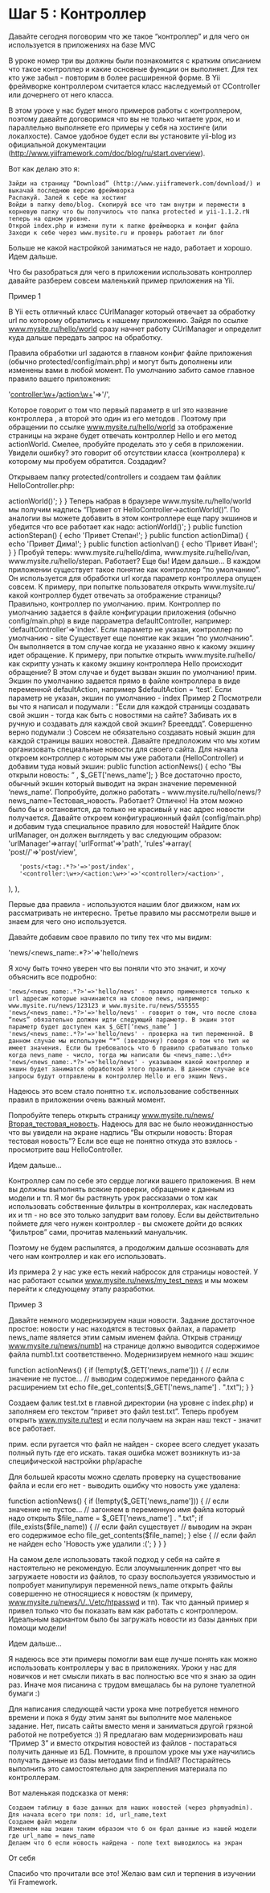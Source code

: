 # Шаг 5 : Контроллер

Давайте сегодня поговорим что же такое “контроллер” и для чего он используется в приложениях на базе MVC


В уроке номер три вы должны были познакомится с кратким описанием что такое контроллер и какие основные функции он выполняет. Для тех кто уже забыл - повторим в более расширенной форме. В Yii фреймворке контроллером считается класс наследуемый от CController или дочернего от него класса.

В этом уроке у нас будет много примеров работы с контроллером, поэтому давайте договоримся что вы не только читаете урок, но и параллельно выполняете его примеры у себя на хостинге (или локалхосте). Самое удобное будет если вы установите yii-blog из официальной документации (http://www.yiiframework.com/doc/blog/ru/start.overview).

Вот как делаю это я:

    Зайди на страницу “Download” (http://www.yiiframework.com/download/) и выкачай последнюю версию фреймворка
    Распакуй. Залей к себе на хостинг
    Войди в папку demo/blog. Скопируй все что там внутри и перемести в корневую папку что бы получилось что папка protected и yii-1.1.2.rN теперь на одном уровне.
    Открой index.php и измени пути к папке фреймворка и конфиг файла
    Заходи к себе через www.mysite.ru и проверь работает ли блог


Больше не какой настройкой заниматься не надо, работает и хорошо. Идем дальше.

Что бы разобраться для чего в приложении использовать контроллер давайте разберем совсем маленький пример приложения на Yii.  

Пример 1


В Yii есть отличный класс CUrlManager который отвечает за обработку url по которому обратились к нашему приложению. Зайдя по ссылке www.mysite.ru/hello/world сразу начнет работу CUrlManager и определит куда дальше передать запрос на обработку.

Правила обработки url задаются в главном конфиг файле приложения (обычно protected/config/main.php) и могут быть дополнены или изменены вами в любой момент. По умолчанию забито самое главное правило вашего приложения:

'<controller:\w+>/<action:\w+>'=>'<controller>/<action>',



Которое говорит о том что первый параметр в url это название контроллера <controller>, а второй это один из его методов <action>. Поэтому при обращении по ссылке  www.mysite.ru/hello/world за отображение страницы на экране будет отвечать контроллер Hello и его метод actionWorld. Смелее, пробуйте проделать это у себя в приложении. Увидели ошибку? это говорит об отсутствии класса (контроллера) к которому мы пробуем обратится. Создадим?

Открываем папку protected/controllers и создаем там файлик HelloController.php:

<?php
class HelloController extends CController
{
   public function actionWorld()
   {
       echo 'Привет от HelloController->actionWorld()';
   }
}



Теперь набрав в браузере www.mysite.ru/hello/world мы получим надпись “Привет от HelloController->actionWorld()”. По аналогии вы можете добавить в этом контроллере еще пару экшинов и убедится что все работает как надо:

<?php
class HelloController extends CController
{
   public function actionWorld()
   {
       echo 'Привет от HelloController->actionWorld()';
   }
   public function actionStepan()
   {
       echo 'Привет Степан!';
   }
   public function actionDima()
   {
       echo 'Привет Дима!';
   }
   public function actionIvan()
   {
       echo 'Привет Иван!';
   }
}



Пробуй теперь: www.mysite.ru/hello/dima, www.mysite.ru/hello/ivan, www.mysite.ru/hello/stepan. Работает? Еще бы!


Идем дальше...


В каждом приложении существует такое понятие как контроллер “по умолчанию”. Он используется для обработки url когда параметр контроллера опущен совсем. К примеру, при попытке пользователя открыть www.mysite.ru/ какой контроллер будет отвечать за отображение страницы? Правильно, контроллер по умолчанию.

прим. Контроллер по умолчанию задается в файле конфигурации приложения (обычно config/main.php) в виде парраметра defaultController, например: 'defaultController'=>'index'. Если параметр не указан, контроллер по умолчанию - site

Существует еще понятие как экшин “по умолчанию”. Он выполняется в том случае когда не указанно явно к какому экшину идет обращение. К примеру, при попытке открыть www.mysite.ru/hello/ как скрипту узнать к какому экшину контроллера Hello происходит обращение? В этом случае и будет вызван экшин по умолчанию!

прим. Экшин по умолчанию задается прямо в файле контроллера в виде переменной defaultAction, например $defaultAction = ‘test’. Если параметр не указан, экшин по умолчанию - index

Пример 2


Посмотрели вы что я написал и подумали : “Если для каждой страницы создавать свой экшин - тогда как быть с новостями на сайте? Забивать их в ручную и создавать для каждой свой экшин? Бреееддд”. Совершенно верно подумали :) Совсем не обязательно создавать новый экшин для каждой страницы ваших новостей.

Давайте предположим что мы хотим организовать специальные новости для своего сайта. Для начала откроем контроллер с которым мы уже работали (HelloController) и добавим туда новый экшин:

  public function actionNews()
  {
      echo “Вы открыли новость: ” , $_GET['news_name'];
  }



Все достаточно просто, обычный экшин который выводит на экран значение переменной ‘news_name’. Попробуйте, должно работать - www.mysite.ru/hello/news/?news_name=Тестовая_новость. Работает? Отлично!

На этом можно было бы и остановится, да только не красивый у нас адрес новости получается. Давайте откроем конфигурационный файл (config/main.php) и добавим туда специальное правило для новостей! Найдите блок urlManager, он должен выглядеть у вас следующим образом:

'urlManager'=>array(
   'urlFormat'=>'path',
   'rules'=>array(
       'post/<id:\d+>/<title:.*?>'=>'post/view',
       'posts/<tag:.*?>'=>'post/index',
       '<controller:\w+>/<action:\w+>'=>'<controller>/<action>',
   ),
),



Первые два правила - используются нашим блог движком, нам их рассматривать не интересно. Третье правило мы рассмотрели выше и знаем для чего оно используется.

Давайте добавим свое правило по типу тех что мы видим:

'news/<news_name:.*?>'=>'hello/news

Я хочу быть точно уверен что вы поняли что это значит, и хочу объяснить все подробно:

    'news/<news_name:.*?>'=>'hello/news' - правило применяется только к url адресам которые начинаются на словое news, например: www.mysite.ru/news/123123 и www.mysite.ru/news/555555
    'news/<news_name:.*?>'=>'hello/news' - говорит о том, что после слова “news” обязательно должен идти следующий параметр. В экшин этот параметр будет доступен как $_GET[‘news_name’ ]
    'news/<news_name:.*?>'=>'hello/news' - проверка на тип переменной. В данном случае мы используем “*” (звездочку) говоря о том что тип не имеет значения. Если бы требовалось что б правило срабатывало только когда news_name - число, тогда мы написали бы <news_name:.\d+>
    'news/<news_name:.*?>'=>'hello/news' - указываем какой контроллер и экшин будет заниматся обработкой этого правила. В данном случае все запросы будут отправлены в контроллер Hello и его экшин News.


Надеюсь это всем стало понятно т.к. использование собственных правил в приложении очень важный момент.

Попробуйте теперь открыть страницу www.mysite.ru/news/Вторая_тестовая_новость. Надеюсь для вас не было неожиданностью что вы увидели на экране надпись “Вы открыли новость: Вторая тестовая новость”? Если все еще не понятно откуда это взялось - просмотрите ваш HelloController.

 

Идем дальше...


Контроллер сам по себе это сердце логики вашего приложения. В нем вы должны выполнять всякие проверки, обращение к данным из модели и тп. Я мог бы растянуть урок рассказами о том как использовать собственные фильтры в контроллерах, как наследовать их и тп - но все это только запудрит вам голову. Если вы действительно поймете для чего нужен контроллер - вы сможете дойти до всяких “фильтров” сами, прочитав маленький мануальчик.

Поэтому не будем распылятся, а продолжим дальше осознавать для чего нам контроллер и как его использовать.

Из примера 2 у нас уже есть некий набросок для страницы новостей. У нас работают ссылки www.mysite.ru/news/my_test_news и мы можем перейти к следующему этапу разработки.

Пример 3


Давайте немного модернизируем наши новости. Задание достаточное простое: новости у нас находятся в тестовых файлах, а параметр news_name является этим самым именем файла. Открыв страницу www.mysite.ru/news/numb1 на странице должно выводится содержимое файла numb1.txt соответственно.
Модернизируем немного наш экшин:

   function actionNews()
   {
       if (!empty($_GET['news_name'])) {
           // если значение не пустое...
           // выводим содержимое переданного файла с расширением txt
           echo file_get_contents($_GET['news_name'] . ".txt");
       }
   }



Создаем фалик test.txt в главной директории (на уровне с index.php) и заполняем его текстом “привет это файл test.txt”. Теперь пробуем открыть www.mysite.ru/test и если получаем на экран наш текст - значит все работает.

прим. если ругается что файл не найден - скорее всего следует указать полный путь где его искать. такая ошибка может возникнуть из-за специфической настройки php/apache

Для большей красоты можно сделать проверку на существование файла и если его нет - выводить ошибку что новость уже удалена:

   function actionNews()
   {
       if (!empty($_GET['news_name'])) {
           // если значение не пустое...
           // загоняем в переменную имя файла который надо открыть
           $file_name = $_GET['news_name'] . ".txt";
           if (file_exists($file_name)) {
               // если файл существует
               // выводим на экран его содержимое
               echo file_get_contents($file_name);
           } else {
               // если файл не найден
               echo 'Новость уже удалили :(';
           }
       }
   }



На самом деле использовать такой подход у себя на сайте я настоятельно не рекомендую. Если злоумышленник допрет что вы загружаете новости из файлов, то сразу воспользуется уязвимостью и попробует манипулируя переменной news_name открыть файлы совершенно не относящиеся к новостям (к примеру, www.mysite.ru/news/\/..\/etc/htpasswd и тп). Так что данный пример я привел только что бы показать вам как работать с контроллером. Идеальным вариантом было бы загружать новости из базы данных при помощи модели!


Идем дальше...


Я надеюсь все эти примеры помогли вам еще лучше понять как можно использовать контроллеры у вас в приложениях. Уроки у нас для новичков и нет смысли пихать в вас полностью все что я знаю за один раз. Иначе моя писанина с трудом вмещалась бы на рулоне туалетной бумаги :)

Для написания следующей части урока мне потребуется немного времени и пока я буду этим занят вы выполните мое маленькое задание. Нет, писать сайты вместо меня и заниматься другой грязной работой не потребуется :)) Я предлагаю вам модернизировать наш “Пример 3” и вместо открытия новостей из файлов - постараться получить данные из БД. Помните, в прошлом уроке мы уже научились получать данные из базы методами find и findAll? Постарайтесь выполнить это самостоятельно для закрепления материала по контроллерам.  

Вот маленькая подсказка от меня:

    Создаем таблицу в базе данных для наших новостей (через phpmyadmin). Для начала всего три поля: id, url_name,text
    Создаем файл модели
    Изменяем наш экшин таким образом что б он брал данные из нашей модели где url_name = news_name
    Делаем что б если новость найдена - поле text выводилось на экран

 
От себя


Спасибо что прочитали все это! Желаю вам сил и терпения в изучении Yii Framework.
